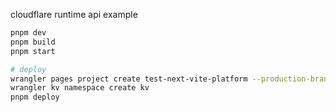 cloudflare runtime api example

```sh
pnpm dev
pnpm build
pnpm start

# deploy
wrangler pages project create test-next-vite-platform --production-branch main --compatibility-date=2024-01-01 --compatibility-flags=nodejs_compat_v2
wrangler kv namespace create kv
pnpm deploy
```
